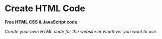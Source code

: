 # Create HTML Code

**Free HTML CSS & JavaScript code.**

_Create your own HTML code for the website or whatever you want to use._
